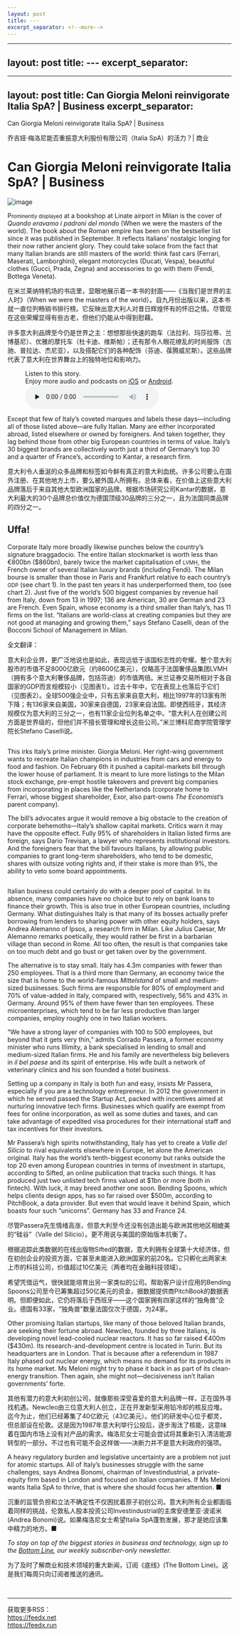 ```yaml
---
layout: post
title: ---
excerpt_separator: <!--more-->
---
```



<!--more-->

---
layout: post
title: ---
excerpt_separator: <!--more-->
---


<!--more-->

---
layout: post
title: Can Giorgia Meloni reinvigorate Italia SpA? | Business
excerpt_separator: <!--more-->
---


<!--more-->

Can Giorgia Meloni reinvigorate Italia SpA? | Business

乔吉娅·梅洛尼能否重振意大利股份有限公司（Italia SpA）的活力？| 商业


# Can Giorgia Meloni reinvigorate Italia SpA? | Business

![image](https://images.weserv.nl/?url=www.economist.com/img/b/1280/720/90/media-assets/image/20240210_WBP502.jpg)

<div></div><p><span>P</span><small>rominently displayed</small> at a bookshop at Linate airport in Milan is the cover of <i>Quando eravamo i padroni del mond</i>o (When we were the masters of the world). The book about the Roman empire has been on the bestseller list since it was published in September. It reflects Italians’ nostalgic longing for their now rather ancient glory. They could take solace from the fact that many Italian brands are still masters of the world: think fast cars (Ferrari, Maserati, Lamborghini), elegant motorcycles (Ducati, Vespa), beautiful clothes (Gucci, Prada, Zegna) and accessories to go with them (Fendi, Bottega Veneta). </p>

在米兰莱纳特机场的书店里，显眼地展示着一本书的封面——《当我们是世界的主人时》（When we were the masters of the world）。自九月份出版以来，这本书就一直位列畅销书排行榜。它反映出意大利人对昔日辉煌怀有的怀旧之情。尽管现在这些荣耀显得有些古老，但他们仍能从中得到慰藉。

许多意大利品牌至今仍是世界之主：想想那些快速的跑车（法拉利、玛莎拉蒂、兰博基尼）、优雅的摩托车（杜卡迪、维斯帕）；还有那令人眼花缭乱的时尚服饰（古驰、普拉达、杰尼亚），以及搭配它们的各种配饰（芬迪、葆腾威尼斯）。这些品牌代表了意大利在世界舞台上的独特地位和影响力。




<div><figure><div><figcaption>Listen to this story.</figcaption> <span>Enjoy more audio and podcasts on<!-- --> <a href="https://www.economist.comhttps://economist-app.onelink.me/d2eC/bed1b25" id="audio-ios-cta" rel="noreferrer" target="_blank">iOS</a> <!-- -->or<!-- --> <a href="https://www.economist.comhttps://economist-app.onelink.me/d2eC/7f3c199" id="audio-android-cta" rel="noreferrer" target="_blank">Android</a>.</span></div><audio controls="" id="audio-player" preload="none" src="https://www.economist.com/media-assets/audio/061%20Business%20-%20Business%20in%20Italy-093d59b9b2a589d096b0db4e5c65cf7f.mp3" title="Can Giorgia Meloni reinvigorate Italia SpA?"><p>Your browser does not support the &lt;audio&gt; element.</p></audio><div><div></div></div></figure></div><p>Except that few of Italy’s coveted marques and labels these days—including all of those listed above—are fully Italian. Many are either incorporated abroad, listed elsewhere or owned by foreigners. And taken together, they lag behind those from other big European countries in terms of value. Italy’s 30 biggest brands are collectively worth just a third of Germany’s top 30 and a quarter of France’s, according to Kantar, a research firm. </p>

意大利令人垂涎的众多品牌和标签如今鲜有真正的意大利血统。许多公司要么在国外注册、在其他地方上市，要么被外国人所拥有。总体来看，在价值上这些意大利品牌落后于来自其他大型欧洲国家的品牌。根据市场研究公司Kantar的数据，意大利最大的30个品牌总价值仅为德国顶级30品牌的三分之一，且为法国同类品牌的四分之一。


<h2>Uffa!</h2><p>Corporate Italy more broadly likewise punches below the country’s signature braggadocio. The entire Italian stockmarket is worth less than €800bn ($860bn), barely twice the market capitalisation of <small>LVMH</small>, the French owner of several Italian luxury brands (including Fendi). The Milan bourse is smaller than those in Paris and Frankfurt relative to each country’s <small>GDP</small> (see chart 1). In the past ten years it has underperformed them, too (see chart 2). Just five of the world’s 500 biggest companies by revenue hail from Italy, down from 13 in 1997; 136 are American, 30 are German and 23 are French. Even Spain, whose economy is a third smaller than Italy’s, has 11 firms on the list. “Italians are world-class at creating companies but they are not good at managing and growing them,” says Stefano Caselli, dean of the Bocconi School of Management in Milan. </p>

全文翻译：

意大利企业界，更广泛地说也是如此，表现远低于该国标志性的夸耀。整个意大利股市的市值不足8000亿欧元（约8600亿美元），仅略高于法国奢侈品集团LVMH（拥有多个意大利奢侈品牌，包括芬迪）的市值两倍。米兰证券交易所相对于各自国家的GDP而言规模较小（见图表1）。过去十年中，它在表现上也落后于它们（见图表2）。全球500强企业中，只有五家来自意大利，相比1997年的13家有所下降；有136家来自美国，30家来自德国，23家来自法国。即使西班牙，其经济规模仅为意大利的三分之一，也有11家企业位列名单之中。“意大利人在创建公司方面是世界级的，但他们并不擅长管理和增长这些公司。”米兰博科尼商学院管理学院长Stefano Caselli说。


<div><div><div id="econ-1"></div></div></div><div><figure><span><img alt="" src="https://www.economist.com/img/b/608/739/90/media-assets/image/20240210_WBC305.png"/></span></figure><p>This irks Italy’s prime minister. Giorgia Meloni. Her right-wing government wants to recreate Italian champions in industries from cars and energy to food and fashion. On February 6th it pushed a capital-markets bill through the lower house of parliament. It is meant to lure more listings to the Milan stock exchange, pre-empt hostile takeovers and prevent big companies from incorporating in places like the Netherlands (corporate home to Ferrari, whose biggest shareholder, Exor, also part-owns <i>The Economist</i>’s parent company). </p><p>The bill’s advocates argue it would remove a big obstacle to the creation of corporate behemoths—Italy’s shallow capital markets. Critics warn it may have the opposite effect. Fully 95% of shareholders in Italian listed firms are foreign, says Dario Trevisan, a lawyer who represents institutional investors. And the foreigners fear that the bill favours Italians, by allowing public companies to grant long-term shareholders, who tend to be domestic, shares with outsize voting rights and, if their stake is more than 9%, the ability to veto some board appointments. </p></div><div><figure><span><img alt="" src="https://www.economist.com/img/b/608/1175/90/media-assets/image/20240210_WBC318.png"/></span></figure><p>Italian business could certainly do with a deeper pool of capital. In its absence, many companies have no choice but to rely on bank loans to finance their growth. This is also true in other European countries, including Germany. What distinguishes Italy is that many of its bosses actually prefer borrowing from lenders to sharing power with other equity holders, says Andrea Alemanno of Ipsos, a research firm in Milan. Like Julius Caesar, Mr Alemanno remarks poetically, they would rather be first in a barbarian village than second in Rome. All too often, the result is that companies take on too much debt and go bust or get taken over by the government. </p><p>The alternative is to stay small. Italy has 4.3m companies with fewer than 250 employees. That is a third more than Germany, an economy twice the size that is home to the world-famous <i>Mittelstand</i> of small and medium-sized businesses. Such firms are responsible for 80% of employment and 70% of value-added in Italy, compared with, respectively, 56% and 43% in Germany. Around 95% of them have fewer than ten employees. These microenterprises, which tend to be far less productive than larger companies, employ roughly one in two Italian workers.</p><p>“We have a strong layer of companies with 100 to 500 employees, but beyond that it gets very thin,” admits Corrado Passera, a former economy minister who runs Illimity, a bank specialised in lending to small and medium-sized Italian firms. He and his family are nevertheless big believers in <i>il bel paese</i> and its spirit of enterprise. His wife built a network of veterinary clinics and his son founded a hotel business. </p><p>Setting up a company in Italy is both fun and easy, insists Mr Passera, especially if you are a technology entrepreneur. In 2012 the government in which he served passed the Startup Act, packed with incentives aimed at nurturing innovative tech firms. Businesses which qualify are exempt from fees for online incorporation, as well as some duties and taxes, and can take advantage of expedited visa procedures for their international staff and tax incentives for their investors.</p></div><div><div><div id="econ-2"></div></div></div><p>Mr Passera’s high spirits notwithstanding, Italy has yet to create a <i>Valle del Silicio</i> to rival equivalents elsewhere in Europe, let alone the American original<i>.</i> Italy has the world’s tenth-biggest economy but ranks outside the top 20 even among European countries in terms of investment in startups, according to Sifted, an online publication that tracks such things. It has produced just two unlisted tech firms valued at $1bn or more (both in fintech). With luck, it may breed another one soon. Bending Spoons, which helps clients design apps, has so far raised over $500m, according to PitchBook, a data provider. But even that would leave it behind Spain, which boasts four such “unicorns”. Germany has 33 and France 24. </p>

尽管Passera先生情绪高涨，但意大利至今还没有创造出能与欧洲其他地区相媲美的“硅谷”（Valle del Silicio）。更不用说与美国的原始版本抗衡了。

根据追踪此类数据的在线出版物Sifted的数据，意大利拥有全球第十大经济体，但在初创企业的投资方面，它甚至未能进入欧洲国家的前20名。它只孵化出两家未上市的科技公司，价值超过10亿美元（两者均在金融科技领域）。

希望凭借运气，很快就能培育出另一家类似的公司。帮助客户设计应用的Bending Spoons公司至今已筹集超过50亿美元的资金，据数据提供商PitchBook的数据表明。但即便如此，它仍将落后于西班牙——这个国家拥有四家这样的“独角兽”企业。德国有33家，“独角兽”数量法国仅次于德国，为24家。


<p>Other promising Italian startups, like many of those beloved Italian brands, are seeking their fortune abroad. Newcleo, founded by three Italians, is developing novel lead-cooled nuclear reactors. It has so far raised €400m ($430m). Its research-and-development centre is located in Turin. But its headquarters are in London. That is because after a referendum in 1987 Italy phased out nuclear energy, which means no demand for its products in its home market. Ms Meloni might try to phase it back in as part of its clean-energy transition. Then again, she might not—decisiveness isn’t Italian governments’ forte.</p>

其他有潜力的意大利初创公司，就像那些深受喜爱的意大利品牌一样，正在国外寻找机遇。Newcleo由三位意大利人创立，正在开发新型采用铅冷却的核反应堆。迄今为止，他们已经筹集了40亿欧元（43亿美元）。他们的研发中心位于都灵，但总部设在伦敦。这是因为1987年意大利举行公投后，逐步淘汰了核能，这意味着在国内市场上没有对产品的需求。梅洛尼女士可能会尝试将其重新引入清洁能源转型的一部分。不过也有可能不会这样做——决断力并不是意大利政府的强项。


<p>A heavy regulatory burden and legislative uncertainty are a problem not just for atomic startups. All of Italy’s businesses struggle with the same challenges, says Andrea Bonomi, chairman of Investindustrial, a private-equity firm based in London and focused on Italian companies. If Ms Meloni wants Italia SpA to thrive, that is where she should focus her attention. <span>■</span></p>

沉重的监管负担和立法不确定性不仅困扰着原子初创公司。意大利所有企业都面临着同样的挑战，伦敦私人股本投资公司Investindustrial的主席安德里亚·波诺米(Andrea Bonomi)说。如果梅洛尼女士希望Italia SpA蓬勃发展，那才是她应该集中精力的地方。■


<p><i>To stay on top of the biggest stories in business and technology, sign up to the <a href="https://www.economist.com/newsletters/the-bottom-line">Bottom Line</a>, our weekly subscriber-only newsletter.</i></p>

为了及时了解商业和技术领域的重大新闻，订阅《底线》(The Bottom Line)。这是我们每周只向订阅者推送的通讯。


<br/><hr/><div>获取更多RSS：<br/><a href="https://feedx.net" style="color: orange;" target="_blank">https://feedx.net</a> <br/><a href="https://feedx.run" style="color: orange;" target="_blank">https://feedx.run</a><br/></div>